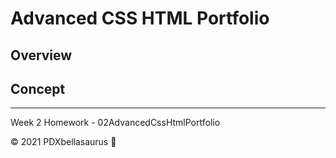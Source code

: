 # Advanced CSS HTML Portfolio

## Overview

## Concept



-------------------------

 Week 2 Homework - 02AdvancedCssHtmlPortfolio

 © 2021 PDXbellasaurus :sauropod:

